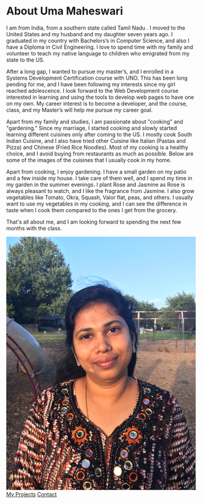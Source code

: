 <!DOCTYPE html>
<html lang="en">
<head>
    <meta charset="UTF-8">
    <meta http-equiv="X-UA-Compatible" content="IE=edge">
    <meta name="viewport" content="width=device-width, initial-scale=1.0">
    <link rel="stylesheet" href="./stylesheet.css" />
    <title>Home Page</title>
</head>
<div>


<div class="aboutme">
<div class="content">
<h1 class="name">About Uma Maheswari</h1>
<p>I am from India, from a southern state called Tamil Nadu . 
I moved to the United States and my husband and my daughter seven years ago. 
I graduated in my country with Bachelors’s in Computer Science, and also I have a Diploma in Civil Engineering.
 I love to spend time with my family and volunteer to teach my native language to children who emigrated from my state to the US.

After a long gap, I wanted to pursue my master’s, and I enrolled in a Systems Development Certification course with UNO. 
This has been long pending for me, and I have been following my interests since my girl reached adolescence. 
I look forward to the Web Development course interested in learning and using the tools to develop web pages to have one on my own. 
My career interest is to become a developer, and the course, class, and my Master’s will help me pursue my career goal. </p>
 <p>

Apart from my family and studies, I am passionate about "cooking" and "gardening.” 
Since my marriage, I started cooking and slowly started learning different cuisines only after coming to the US. 
I mostly cook South Indian Cuisine, and I also have tried other Cuisine like Italian (Pastas and Pizza) and Chinese (Fried Rice Noodles).
Most of my cooking is a healthy choice, and I avoid buying from restaurants as much as possible.
Below are some of the images of the cuisines that I usually cook in my home.
</p>
<p>

Apart from cooking, I enjoy gardening. I have a small garden on my patio and a few inside my house. 
I take care of them well, and I spend my time in my garden in the summer evenings.
I plant Rose and Jasmine as Rose is always pleasant to watch, and I like the fragrance from Jasmine. 
I also grow vegetables like Tomato, Okra, Squash, Valor flat, peas, and others. 
I usually want to use my vegetables in my cooking, and I can see the difference in taste when I cook them compared to the ones 
I get from the grocery.</p>


<p>That's all about me, and I am looking forward to spending the next few months with the class.</p>
</div>
<div class="image-profile">
<img src="./image/uma.JPG" alt="profile image"/>
</div>
</div>
<div class="internal-link">
    <a href='page1.html'>My Projects</a>
<a href='page2.html'>Contact</a>
</div>
</div>
</body>
</html>